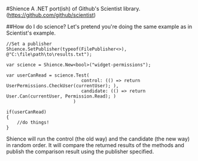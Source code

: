 ﻿#Shience
A .NET port(ish) of Github's Scientist library. (https://github.com/github/scientist)

##How do I do science?
Let's pretend you're doing the same example as in Scientist's example.

    //Set a publisher
    Shience.SetPublisher(typeof(FilePublisher<>), @"C:\file\path\to\results.txt");
    
    var science = Shience.New<bool>("widget-permissions");
    
    var userCanRead = science.Test(
                                control: (() => return UserPermissions.CheckUser(currentUser); ), 
                                candidate: (() => return User.Can(currentUser, Permission.Read); )
                             )
                             
    if(userCanRead)
    {
        //do things!
    }
                             
Shience will run the control (the old way) and the candidate (the new way) in random order. It will compare the returned results of the methods and publish the comparison result using the publisher specified. 